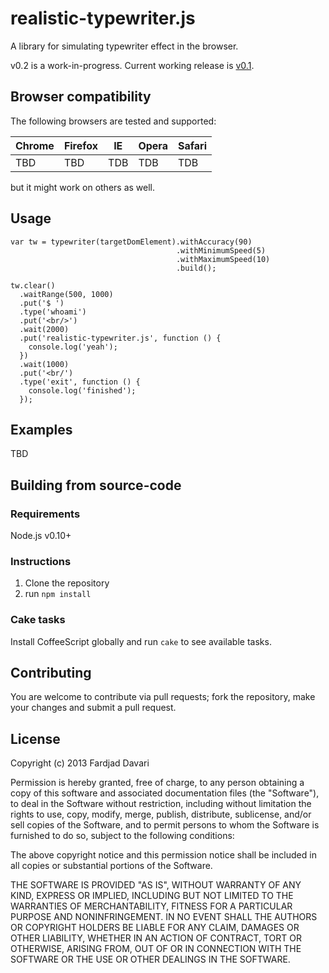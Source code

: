 # realistic-typewriter.js

A library for simulating typewriter effect in the browser.

v0.2 is a work-in-progress. Current working release is
[v0.1](https://github.com/fardjad/realistic-typewriter.js/tree/v0.1).

## Browser compatibility

The following browsers are tested and supported:

|Chrome|Firefox|IE |Opera|Safari|
|------|-------|---|-----|------|
|TBD   |TBD    |TDB|TDB  |TDB   |

but it might work on others as well.

## Usage

    var tw = typewriter(targetDomElement).withAccuracy(90)
                                         .withMinimumSpeed(5)
                                         .withMaximumSpeed(10)
                                         .build();

    tw.clear()
      .waitRange(500, 1000)
      .put('$ ')
      .type('whoami')
      .put('<br/>')
      .wait(2000)
      .put('realistic-typewriter.js', function () {
        console.log('yeah');
      })
      .wait(1000)
      .put('<br/')
      .type('exit', function () {
        console.log('finished');
      });

## Examples

TBD

## Building from source-code

### Requirements

Node.js v0.10+

### Instructions

1. Clone the repository
2. run `npm install`

### Cake tasks

Install CoffeeScript globally and run `cake` to see available tasks.

## Contributing

You are welcome to contribute via pull requests; fork the repository,
make your changes and submit a pull request.

## License

Copyright (c) 2013 Fardjad Davari

Permission is hereby granted, free of charge, to any person obtaining a copy
of this software and associated documentation files (the "Software"), to deal
in the Software without restriction, including without limitation the rights
to use, copy, modify, merge, publish, distribute, sublicense, and/or sell
copies of the Software, and to permit persons to whom the Software is
furnished to do so, subject to the following conditions:

The above copyright notice and this permission notice shall be included in all
copies or substantial portions of the Software.

THE SOFTWARE IS PROVIDED "AS IS", WITHOUT WARRANTY OF ANY KIND, EXPRESS OR
IMPLIED, INCLUDING BUT NOT LIMITED TO THE WARRANTIES OF MERCHANTABILITY,
FITNESS FOR A PARTICULAR PURPOSE AND NONINFRINGEMENT. IN NO EVENT SHALL THE
AUTHORS OR COPYRIGHT HOLDERS BE LIABLE FOR ANY CLAIM, DAMAGES OR OTHER
LIABILITY, WHETHER IN AN ACTION OF CONTRACT, TORT OR OTHERWISE, ARISING FROM,
OUT OF OR IN CONNECTION WITH THE SOFTWARE OR THE USE OR OTHER DEALINGS IN THE
SOFTWARE.